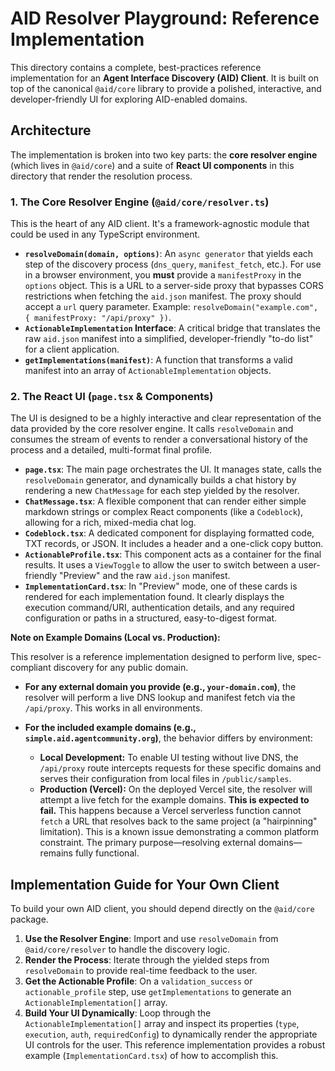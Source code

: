 # AID Resolver Playground: Reference Implementation

This directory contains a complete, best-practices reference implementation for an **Agent Interface Discovery (AID) Client**. It is built on top of the canonical `@aid/core` library to provide a polished, interactive, and developer-friendly UI for exploring AID-enabled domains.

## Architecture

The implementation is broken into two key parts: the **core resolver engine** (which lives in `@aid/core`) and a suite of **React UI components** in this directory that render the resolution process.

### 1. The Core Resolver Engine (`@aid/core/resolver.ts`)

This is the heart of any AID client. It's a framework-agnostic module that could be used in any TypeScript environment.

-   **`resolveDomain(domain, options)`**: An `async generator` that yields each step of the discovery process (`dns_query`, `manifest_fetch`, etc.). For use in a browser environment, you **must** provide a `manifestProxy` in the `options` object. This is a URL to a server-side proxy that bypasses CORS restrictions when fetching the `aid.json` manifest. The proxy should accept a `url` query parameter. Example: `resolveDomain("example.com", { manifestProxy: "/api/proxy" })`.
-   **`ActionableImplementation` Interface**: A critical bridge that translates the raw `aid.json` manifest into a simplified, developer-friendly "to-do list" for a client application.
-   **`getImplementations(manifest)`**: A function that transforms a valid manifest into an array of `ActionableImplementation` objects.

### 2. The React UI (`page.tsx` & Components)

The UI is designed to be a highly interactive and clear representation of the data provided by the core resolver engine. It calls `resolveDomain` and consumes the stream of events to render a conversational history of the process and a detailed, multi-format final profile.

-   **`page.tsx`**: The main page orchestrates the UI. It manages state, calls the `resolveDomain` generator, and dynamically builds a chat history by rendering a new `ChatMessage` for each step yielded by the resolver.
-   **`ChatMessage.tsx`**: A flexible component that can render either simple markdown strings or complex React components (like a `Codeblock`), allowing for a rich, mixed-media chat log.
-   **`Codeblock.tsx`**: A dedicated component for displaying formatted code, TXT records, or JSON. It includes a header and a one-click copy button.
-   **`ActionableProfile.tsx`**: This component acts as a container for the final results. It uses a `ViewToggle` to allow the user to switch between a user-friendly "Preview" and the raw `aid.json` manifest.
-   **`ImplementationCard.tsx`**: In "Preview" mode, one of these cards is rendered for each implementation found. It clearly displays the execution command/URI, authentication details, and any required configuration or paths in a structured, easy-to-digest format.

**Note on Example Domains (Local vs. Production):**

This resolver is a reference implementation designed to perform live, spec-compliant discovery for any public domain.

-   **For any external domain you provide (e.g., `your-domain.com`)**, the resolver will perform a live DNS lookup and manifest fetch via the `/api/proxy`. This works in all environments.

-   **For the included example domains (e.g., `simple.aid.agentcommunity.org`)**, the behavior differs by environment:
    -   **Local Development:** To enable UI testing without live DNS, the `/api/proxy` route intercepts requests for these specific domains and serves their configuration from local files in `/public/samples`.
    -   **Production (Vercel):** On the deployed Vercel site, the resolver will attempt a live fetch for the example domains. **This is expected to fail.** This happens because a Vercel serverless function cannot `fetch` a URL that resolves back to the same project (a "hairpinning" limitation). This is a known issue demonstrating a common platform constraint. The primary purpose—resolving external domains—remains fully functional.

## Implementation Guide for Your Own Client

To build your own AID client, you should depend directly on the `@aid/core` package.

1.  **Use the Resolver Engine**: Import and use `resolveDomain` from `@aid/core/resolver` to handle the discovery logic.
2.  **Render the Process**: Iterate through the yielded steps from `resolveDomain` to provide real-time feedback to the user.
3.  **Get the Actionable Profile**: On a `validation_success` or `actionable_profile` step, use `getImplementations` to generate an `ActionableImplementation[]` array.
4.  **Build Your UI Dynamically**: Loop through the `ActionableImplementation[]` array and inspect its properties (`type`, `execution`, `auth`, `requiredConfig`) to dynamically render the appropriate UI controls for the user. This reference implementation provides a robust example (`ImplementationCard.tsx`) of how to accomplish this. 